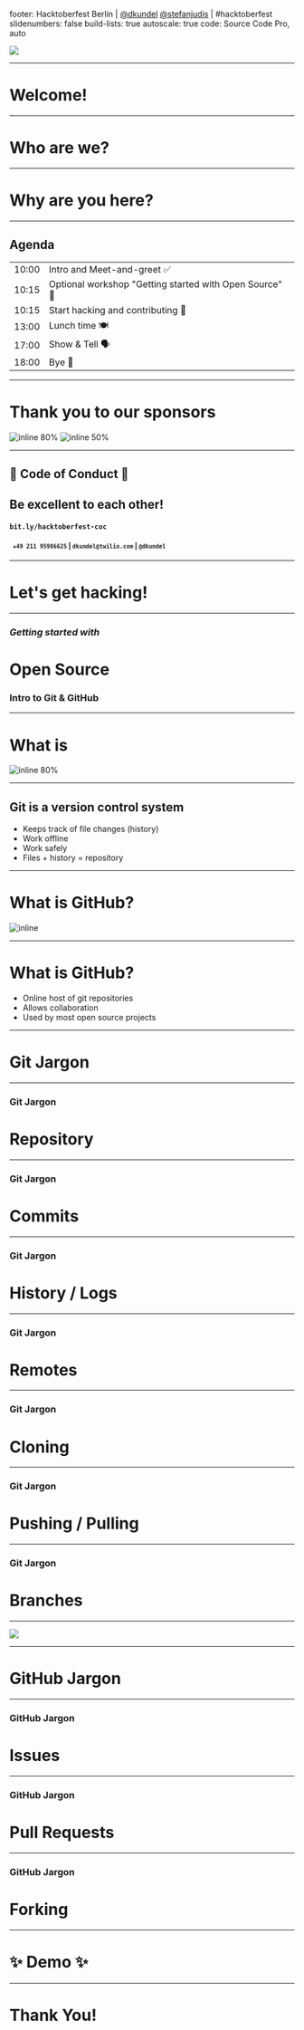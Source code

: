 footer: Hacktoberfest Berlin | [@dkundel](https://twitter.com/dkundel) [@stefanjudis](https://twitter.com/stefanjudis) | #hacktoberfest
slidenumbers: false
build-lists: true
autoscale: true
code: Source Code Pro, auto

![](images/hacktoberfest.png)

---

# Welcome!

---

# Who are we?

---

# Why are you here?

---

## Agenda

| | |
|---|---|
| 10:00 | Intro and Meet-and-greet ✅ |
| 10:15 | Optional workshop "Getting started with Open Source" 📝  |
| 10:15 | Start hacking and contributing 🙌 |
| 13:00 | Lunch time 🍽 |
| 17:00 | Show & Tell 🗣 |
| 18:00 | Bye 👋 |

---

# Thank you to our sponsors

![inline 80%](images/contentful.png)
![inline 50%](../images/Twilio_logo_white.png)

---

## 💖 Code of Conduct 💖

## Be excellent to each other!

#### `bit.ly/hacktoberfest-coc`

#### <sub>`	+49 211 95986625` | `dkundel@twilio.com` | `@dkundel`</sub>

---

# Let's get hacking!

---

### _Getting started with_
# Open Source
### Intro to Git & GitHub

---

# What is

![inline 80%](https://git-scm.com/images/logos/downloads/Git-Logo-2Color.png)

---

## Git is a version control system

- Keeps track of file changes (history)
- Work offline
- Work safely
- Files + history = repository

---

# What is GitHub?

![inline](https://assets-cdn.github.com/images/modules/logos_page/Octocat.png)

---

# What is GitHub?

- Online host of git repositories
- Allows collaboration
- Used by most open source projects

---

# Git Jargon

---

### Git Jargon
# Repository

---

### Git Jargon
# Commits

---

### Git Jargon
# History / Logs

---

### Git Jargon
# Remotes

---

### Git Jargon
# Cloning

---

### Git Jargon
# Pushing / Pulling

---

### Git Jargon
# Branches

---

![](https://i.imgur.com/YG8In8X.png)

---

# GitHub Jargon

---

### GitHub Jargon
# Issues

---

### GitHub Jargon
# Pull Requests

---

### GitHub Jargon
# Forking

---

# ✨ Demo ✨

---

# Thank You!